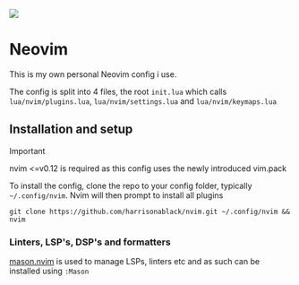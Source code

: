 ![](https://skillicons.dev/icons?i=apple,neovim,lua,github)

# Neovim
This is my own personal Neovim config i use.

The config is split into 4 files, the root `init.lua` which calls `lua/nvim/plugins.lua`, `lua/nvim/settings.lua` and `lua/nvim/keymaps.lua`

## Installation and setup
> [!IMPORTANT]
> nvim <=v0.12 is required as this config uses the newly introduced vim.pack

To install the config, clone the repo to your config folder, typically `~/.config/nvim`. Nvim will then prompt to install all plugins
```
git clone https://github.com/harrisonablack/nvim.git ~/.config/nvim && nvim
```
### Linters, LSP's, DSP's and formatters
[mason.nvim](https://github.com/williamboman/mason.nvim) is used to manage LSPs, linters etc and as such can be installed using `:Mason` 
